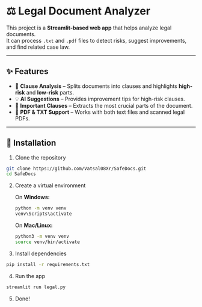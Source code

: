 # ⚖️ Legal Document Analyzer

This project is a **Streamlit-based web app** that helps analyze legal documents.  
It can process `.txt` and `.pdf` files to detect risks, suggest improvements, and find related case law.

---

## ✨ Features
- 📑 **Clause Analysis** – Splits documents into clauses and highlights **high-risk** and **low-risk** parts.  
- 💡 **AI Suggestions** – Provides improvement tips for high-risk clauses.  
- 📌 **Important Clauses** – Extracts the most crucial parts of the document.    
- 📂 **PDF & TXT Support** – Works with both text files and scanned legal PDFs.  

---

## 🚀 Installation

1. Clone the repository

```bash
git clone https://github.com/Vatsal08Xr/SafeDocs.git
cd SafeDocs
```

2. Create a virtual environment

   On **Windows:**
   ```bash
   python -m venv venv
   venv\Scripts\activate
   ```

   On **Mac/Linux:**
   ```bash
   python3 -m venv venv
   source venv/bin/activate
   ```

3. Install dependencies

```bash
pip install -r requirements.txt
```

4. Run the app

```bash
streamlit run legal.py
```

5. Done!
